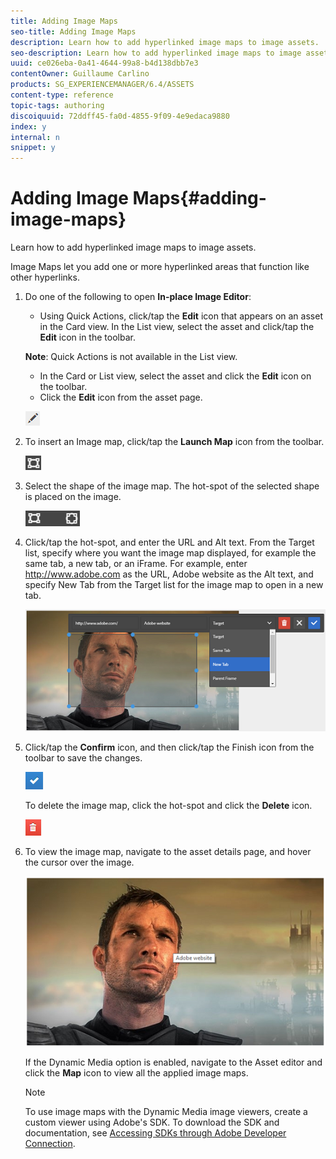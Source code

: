 ```yaml
---
title: Adding Image Maps
seo-title: Adding Image Maps
description: Learn how to add hyperlinked image maps to image assets.
seo-description: Learn how to add hyperlinked image maps to image assets.
uuid: ce026eba-0a41-4644-99a8-b4d138dbb7e3
contentOwner: Guillaume Carlino
products: SG_EXPERIENCEMANAGER/6.4/ASSETS
content-type: reference
topic-tags: authoring
discoiquuid: 72ddff45-fa0d-4855-9f09-4e9edaca9880
index: y
internal: n
snippet: y
---
```


# Adding Image Maps{#adding-image-maps}

Learn how to add hyperlinked image maps to image assets.

Image Maps let you add one or more hyperlinked areas that function like other hyperlinks.

1. Do one of the following to open **In-place Image Editor**:

    * Using Quick Actions, click/tap the **Edit** icon that appears on an asset in the Card view. In the List view, select the asset and click/tap the **Edit** icon in the toolbar.

   **Note**: Quick Actions is not available in the List view.

    * In the Card or List view, select the asset and click the **Edit** icon on the toolbar.
    * Click the **Edit** icon from the asset page.

   ![](assets/chlimage_1-420.png)

1. To insert an Image map, click/tap the **Launch Map** icon from the toolbar.

   ![](assets/chlimage_1-421.png)

1. Select the shape of the image map. The hot-spot of the selected shape is placed on the image.

   ![](assets/chlimage_1-422.png)

1. Click/tap the hot-spot, and enter the URL and Alt text. From the Target list, specify where you want the image map displayed, for example the same tab, a new tab, or an iFrame. For example, enter http://www.adobe.com as the URL, Adobe website as the Alt text, and specify New Tab from the Target list for the image map to open in a new tab.

   ![](assets/chlimage_1-423.png)

1. Click/tap the **Confirm** icon, and then click/tap the Finish icon from the toolbar to save the changes.

   ![](assets/chlimage_1-424.png)

   To delete the image map, click the hot-spot and click the **Delete** icon.

   ![](assets/chlimage_1-425.png)

1. To view the image map, navigate to the asset details page, and hover the cursor over the image.

   ![](assets/chlimage_1-426.png)

   If the Dynamic Media option is enabled, navigate to the Asset editor and click the **Map** icon to view all the applied image maps.

   >[!NOTE]
   >
   >To use image maps with the Dynamic Media image viewers, create a custom viewer using Adobe's SDK. To download the SDK and documentation, see [Accessing SDKs through Adobe Developer Connection](http://help.adobe.com/en_US/scene7/using/WSd4272150f67705c11b002eec12fcba4dee6-8000.html).

